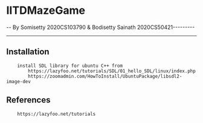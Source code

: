 # IITDMazeGame

-- By Somisetty 2020CS103790 & Bodisetty Sainath 2020CS50421---------

-------------------------------------------------------





## Installation 

        install SDL library for ubuntu C++ from
            https://lazyfoo.net/tutorials/SDL/01_hello_SDL/linux/index.php
            https://zoomadmin.com/HowToInstall/UbuntuPackage/libsdl2-image-dev


## References
        https://lazyfoo.net/tutorials
